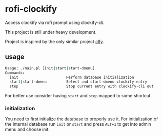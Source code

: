 # rofi-clockify
Access clockify via rofi prompt using clockify-cli.

This project is still under heavy development.

Project is inspired by the only similar project [clfy](https://github.com/wixe/clfy).


## usage

``` sh
Usage: ./main.pl [init|start|start-dmenu]
Commands:
  init                      Perform database initialization
  start|start-dmenu         Select and start-dmenu clockify entry
  stop                      Stop current entry with clockify-cli out
```

For better use consider having `start` and `stop` mapped to some shortcut.

### initialization

You need to first initialize the database to properly use it.
For initialization of the internal database run `init` or `start` and press `ALT+1` to get into admin menu and choose init.
